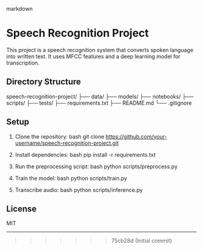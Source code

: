 markdown
# Speech Recognition Project

This project is a speech recognition system that converts spoken language into written text. It uses MFCC features and a deep learning model for transcription.

## Directory Structure

speech-recognition-project/
├── data/
├── models/
├── notebooks/
├── scripts/
├── tests/
├── requirements.txt
├── README.md
└── .gitignore


## Setup
1. Clone the repository:
   bash
   git clone https://github.com/your-username/speech-recognition-project.git
   
2. Install dependencies:
   bash
   pip install -r requirements.txt
   
3. Run the preprocessing script:
   bash
   python scripts/preprocess.py
   
4. Train the model:
   bash
   python scripts/train.py
   
5. Transcribe audio:
   bash
   python scripts/inference.py
   

## License
MIT


---
>>>>>>> 75cb28d (Initial commit)
